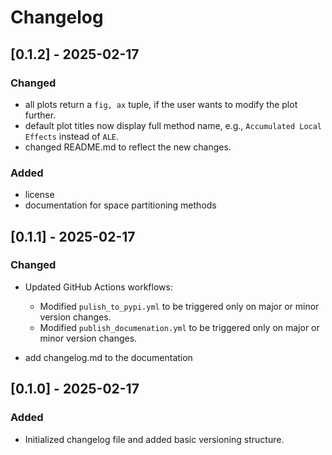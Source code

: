 # Changelog

## [0.1.2] - 2025-02-17

### Changed

- all plots return a `fig, ax` tuple, if the user wants to modify the plot further.
- default plot titles now display full method name, e.g., `Accumulated Local Effects` instead of `ALE`.
- changed README.md to reflect the new changes.

### Added 

- license
- documentation for space partitioning methods

## [0.1.1] - 2025-02-17

### Changed

- Updated GitHub Actions workflows:

  - Modified `pulish_to_pypi.yml` to be triggered only on major or minor version changes.
  - Modified `publish_documenation.yml` to be triggered only on major or minor version changes.

- add changelog.md to the documentation

## [0.1.0] - 2025-02-17

### Added

- Initialized changelog file and added basic versioning structure.
